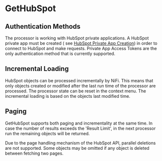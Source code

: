 <!--
  Licensed to the Apache Software Foundation (ASF) under one or more
  contributor license agreements.  See the NOTICE file distributed with
  this work for additional information regarding copyright ownership.
  The ASF licenses this file to You under the Apache License, Version 2.0
  (the "License"); you may not use this file except in compliance with
  the License.  You may obtain a copy of the License at
      http://www.apache.org/licenses/LICENSE-2.0
  Unless required by applicable law or agreed to in writing, software
  distributed under the License is distributed on an "AS IS" BASIS,
  WITHOUT WARRANTIES OR CONDITIONS OF ANY KIND, either express or implied.
  See the License for the specific language governing permissions and
  limitations under the License.
-->

# GetHubSpot

## Authentication Methods

The processor is working with HubSpot private applications. A HubSpot private app must be created (
see [HubSpot Private App Creation](https://developers.hubspot.com/docs/api/private-apps)) in order to connect to HubSpot
and make requests. Private App Access Tokens are the only authentication method that is currently supported.

## Incremental Loading

HubSpot objects can be processed incrementally by NiFi. This means that only objects created or modified after the last
run time of the processor are processed. The processor state can be reset in the context menu. The incremental loading
is based on the objects last modified time.

## Paging

GetHubSpot supports both paging and incrementality at the same time. In case the number of results exceeds the 'Result
Limit', in the next processor run the remaining objects will be returned.

Due to the page handling mechanism of the HubSpot API, parallel deletions are not supported. Some objects may be omitted
if any object is deleted between fetching two pages.